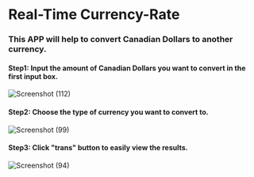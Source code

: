 # Real-Time Currency-Rate
### This APP will help to convert Canadian Dollars to another currency.

#### Step1: Input the amount of Canadian Dollars you want to convert in the first input box.

![Screenshot (112)](https://user-images.githubusercontent.com/43207918/65353737-de82eb80-dbbb-11e9-8d66-c6941c858867.png)

#### Step2: Choose the type of currency you want to convert to.

![Screenshot (99)](https://user-images.githubusercontent.com/43207918/65275562-ec6d3980-daf3-11e9-8119-b5dfa01e708c.png)

#### Step3: Click "trans" button to easily view the results.

![Screenshot (94)](https://user-images.githubusercontent.com/43207918/65003606-36bda300-d8c7-11e9-8405-2819d18e5d45.png)

